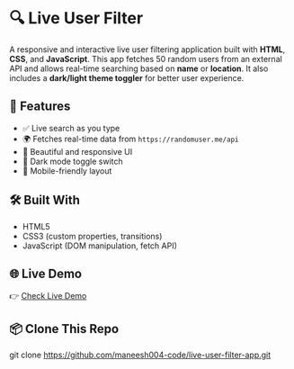 # 🔍 Live User Filter

A responsive and interactive live user filtering application built with **HTML**, **CSS**, and **JavaScript**. This app fetches 50 random users from an external API and allows real-time searching based on **name** or **location**. It also includes a **dark/light theme toggler** for better user experience.

## 🚀 Features

- ✅ Live search as you type
- 🌍 Fetches real-time data from `https://randomuser.me/api`
- 🎨 Beautiful and responsive UI
- 🌙 Dark mode toggle switch
- 📱 Mobile-friendly layout

## 🛠️ Built With

- HTML5
- CSS3 (custom properties, transitions)
- JavaScript (DOM manipulation, fetch API)



## 🌐 Live Demo

👉 [Check Live Demo](https://maneesh004-code.github.io/live-user-filter-app/) 

## 📦 Clone This Repo


git clone https://github.com/maneesh004-code/live-user-filter-app.git

